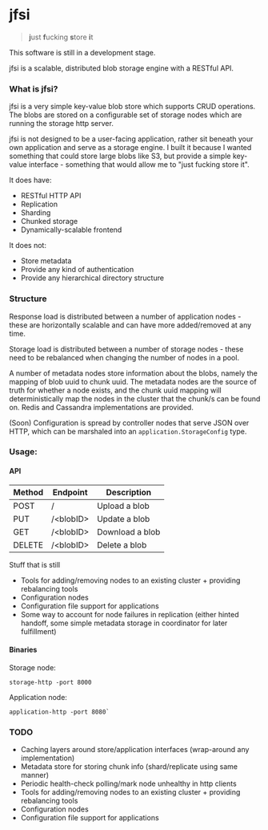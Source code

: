 # jfsi

> **j**ust **f**ucking **s**tore **i**t

This software is still in a development stage.

jfsi is a scalable, distributed blob storage engine with a RESTful API.

### What is jfsi?
jfsi is a very simple key-value blob store which supports CRUD
operations. The blobs are stored on a configurable set of storage
nodes which are running the storage http server.

jfsi is not designed to be a user-facing application, rather sit beneath
your own application and serve as a storage engine. I built it because
I wanted something that could store large blobs like S3, but provide a
simple key-value interface - something that would allow me to
"just fucking store it".

It does have:
 - RESTful HTTP API
 - Replication
 - Sharding
 - Chunked storage
 - Dynamically-scalable frontend

It does not:
 - Store metadata
 - Provide any kind of authentication
 - Provide any hierarchical directory structure

### Structure

Response load is distributed between a number of application nodes - these
are horizontally scalable and can have more added/removed at any time.

Storage load is distributed between a number of storage nodes - these
need to be rebalanced when changing the number of nodes in a pool.

A number of metadata nodes store information about the blobs, namely
the mapping of blob uuid to chunk uuid. The metadata nodes are the source of
truth for whether a node exists, and the chunk uuid mapping will
deterministically map the nodes in the cluster that the chunk/s can be found
on. Redis and Cassandra implementations are provided.

(Soon) Configuration is spread by controller nodes that serve JSON over HTTP,
which can be marshaled into an `application.StorageConfig` type.

### Usage:

#### API

| **Method**    | **Endpoint**      | **Description**   |
|---------------|-------------------|-------------------|
| POST          | /                 | Upload a blob     |
| PUT           | /&lt;blobID&gt;   | Update a blob     |
| GET           | /&lt;blobID&gt;   | Download a blob   |
| DELETE        | /&lt;blobID&gt;   | Delete a blob     |

Stuff that is still 
- Tools for adding/removing nodes to an existing cluster + providing rebalancing tools
- Configuration nodes
- Configuration file support for applications
- Some way to account for node failures in replication (either hinted handoff, some simple metadata storage in coordinator for later fulfillment)


#### Binaries
Storage node:
```
storage-http -port 8000
```

Application node:
```
application-http -port 8080`
```

### TODO
 - Caching layers around store/application interfaces (wrap-around any implementation)
 - Metadata store for storing chunk info (shard/replicate using same manner)
 - Periodic health-check polling/mark node unhealthy in http clients
 - Tools for adding/removing nodes to an existing cluster + providing rebalancing tools
 - Configuration nodes
 - Configuration file support for applications

